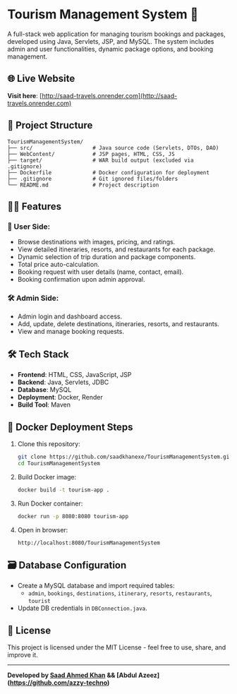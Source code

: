 
# Tourism Management System 🚀

A full-stack web application for managing tourism bookings and packages, developed using Java, Servlets, JSP, and MySQL. The system includes admin and user functionalities, dynamic package options, and booking management.

## 🌐 Live Website

**Visit here**: [http://saad-travels.onrender.com](http://saad-travels.onrender.com)

## 📂 Project Structure

```
TourismManagementSystem/
├── src/                   # Java source code (Servlets, DTOs, DAO)
├── WebContent/            # JSP pages, HTML, CSS, JS
├── target/                # WAR build output (excluded via .gitignore)
├── Dockerfile             # Docker configuration for deployment
├── .gitignore             # Git ignored files/folders
└── README.md              # Project description
```

## 👨‍💻 Features

### 🧳 User Side:
- Browse destinations with images, pricing, and ratings.
- View detailed itineraries, resorts, and restaurants for each package.
- Dynamic selection of trip duration and package components.
- Total price auto-calculation.
- Booking request with user details (name, contact, email).
- Booking confirmation upon admin approval.

### 🛠️ Admin Side:
- Admin login and dashboard access.
- Add, update, delete destinations, itineraries, resorts, and restaurants.
- View and manage booking requests.

## 🛠️ Tech Stack

- **Frontend**: HTML, CSS, JavaScript, JSP
- **Backend**: Java, Servlets, JDBC
- **Database**: MySQL
- **Deployment**: Docker, Render
- **Build Tool**: Maven

## 🐳 Docker Deployment Steps

1. Clone this repository:
   ```bash
   git clone https://github.com/saadkhanexe/TourismManagementSystem.git
   cd TourismManagementSystem
   ```

2. Build Docker image:
   ```bash
   docker build -t tourism-app .
   ```

3. Run Docker container:
   ```bash
   docker run -p 8080:8080 tourism-app
   ```

4. Open in browser:
   ```
   http://localhost:8080/TourismManagementSystem
   ```

## 🗃️ Database Configuration

- Create a MySQL database and import required tables:
  - `admin`, `bookings`, `destinations`, `itinerary`, `resorts`, `restaurants`, `tourist`
- Update DB credentials in `DBConnection.java`.

## 📄 License

This project is licensed under the MIT License - feel free to use, share, and improve it.

---

**Developed by [Saad Ahmed Khan](https://github.com/saadkhanexe)  && [Abdul Azeez] (https://github.com/azzy-techno)** 
